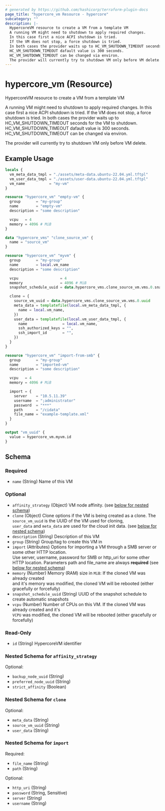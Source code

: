 ```yaml
---
# generated by https://github.com/hashicorp/terraform-plugin-docs
page_title: "hypercore_vm Resource - hypercore"
subcategory: ""
description: |-
  HypercoreVM resource to create a VM from a template VM
  A running VM might need to shutdown to apply required changes.
  In this case first a nice ACPI shutdown is tried.
  If the VM does not stop, a force shutdown is tried.
  In both cases the provider waits up to HC_VM_SHUTDOWN_TIMEOUT seconds for the VM to shutdown.
  HC_VM_SHUTDOWN_TIMEOUT dafault value is 300 seconds.
  HC_VM_SHUTDOWN_TIMEOUT can be changed via environ.
  The provider will currently try to shutdown VM only before VM delete.
---
```


# hypercore_vm (Resource)

HypercoreVM resource to create a VM from a template VM

A running VM might need to shutdown to apply required changes.
In this case first a nice ACPI shutdown is tried.
If the VM does not stop, a force shutdown is tried.
In both cases the provider waits up to HC_VM_SHUTDOWN_TIMEOUT seconds for the VM to shutdown.
HC_VM_SHUTDOWN_TIMEOUT dafault value is 300 seconds.
HC_VM_SHUTDOWN_TIMEOUT can be changed via environ.

The provider will currently try to shutdown VM only before VM delete.

## Example Usage

```terraform
locals {
  vm_meta_data_tmpl = "./assets/meta-data.ubuntu-22.04.yml.tftpl"
  vm_user_data_tmpl = "./assets/user-data.ubuntu-22.04.yml.tftpl"
  vm_name           = "my-vm"
}

resource "hypercore_vm" "empty-vm" {
  group       = "my-group"
  name        = "empty-vm"
  description = "some description"

  vcpu   = 4
  memory = 4096 # MiB
}

data "hypercore_vms" "clone_source_vm" {
  name = "source_vm"
}

resource "hypercore_vm" "myvm" {
  group       = "my-group"
  name        = local.vm_name
  description = "some description"

  vcpu                   = 4
  memory                 = 4096 # MiB
  snapshot_schedule_uuid = data.hypercore_vms.clone_source_vm.vms.0.snapshot_schedule_uuid

  clone = {
    source_vm_uuid = data.hypercore_vms.clone_source_vm.vms.0.uuid
    meta_data = templatefile(local.vm_meta_data_tmpl, {
      name = local.vm_name,
    })
    user_data = templatefile(local.vm_user_data_tmpl, {
      name                = local.vm_name,
      ssh_authorized_keys = "",
      ssh_import_id       = "",
    })
  }
}

resource "hypercore_vm" "import-from-smb" {
  group       = "my-group"
  name        = "imported-vm"
  description = "some description"

  vcpu   = 4
  memory = 4096 # MiB

  import = {
    server    = "10.5.11.39"
    username  = ";administrator"
    password  = "***"
    path      = "/cidata"
    file_name = "example-template.xml"
  }
}

output "vm_uuid" {
  value = hypercore_vm.myvm.id
}
```

<!-- schema generated by tfplugindocs -->
## Schema

### Required

- `name` (String) Name of this VM

### Optional

- `affinity_strategy` (Object) VM node affinity. (see [below for nested schema](#nestedatt--affinity_strategy))
- `clone` (Object) Clone options if the VM is being created as a clone. The `source_vm_uuid` is the UUID of the VM used for cloning, <br>`user_data` and `meta_data` are used for the cloud init data. (see [below for nested schema](#nestedatt--clone))
- `description` (String) Description of this VM
- `group` (String) Group/tag to create this VM in
- `import` (Attributes) Options for importing a VM through a SMB server or some other HTTP location. <br>Use server, username, password for SMB or http_uri for some other HTTP location. Parameters path and file_name are always **required** (see [below for nested schema](#nestedatt--import))
- `memory` (Number) Memory (RAM) size in `MiB`: If the cloned VM was already created <br>and it's memory was modified, the cloned VM will be rebooted (either gracefully or forcefully)
- `snapshot_schedule_uuid` (String) UUID of the snapshot schedule to create automatic snapshots
- `vcpu` (Number) Number of CPUs on this VM. If the cloned VM was already created and it's <br>`VCPU` was modified, the cloned VM will be rebooted (either gracefully or forcefully)

### Read-Only

- `id` (String) HypercoreVM identifier

<a id="nestedatt--affinity_strategy"></a>
### Nested Schema for `affinity_strategy`

Optional:

- `backup_node_uuid` (String)
- `preferred_node_uuid` (String)
- `strict_affinity` (Boolean)


<a id="nestedatt--clone"></a>
### Nested Schema for `clone`

Optional:

- `meta_data` (String)
- `source_vm_uuid` (String)
- `user_data` (String)


<a id="nestedatt--import"></a>
### Nested Schema for `import`

Required:

- `file_name` (String)
- `path` (String)

Optional:

- `http_uri` (String)
- `password` (String, Sensitive)
- `server` (String)
- `username` (String)
